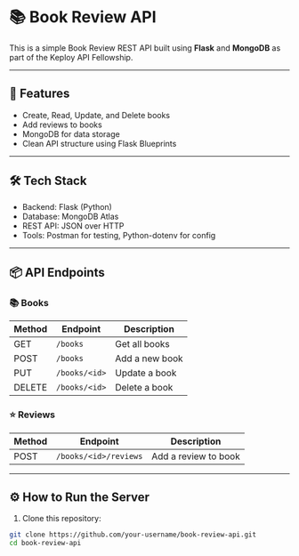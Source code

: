 # 📚 Book Review API

This is a simple Book Review REST API built using **Flask** and **MongoDB** as part of the Keploy API Fellowship.

---

## 🚀 Features

- Create, Read, Update, and Delete books
- Add reviews to books
- MongoDB for data storage
- Clean API structure using Flask Blueprints

---

## 🛠️ Tech Stack

- Backend: Flask (Python)
- Database: MongoDB Atlas
- REST API: JSON over HTTP
- Tools: Postman for testing, Python-dotenv for config

---

## 📦 API Endpoints

### 📚 Books

| Method | Endpoint           | Description             |
|--------|--------------------|-------------------------|
| GET    | `/books`           | Get all books           |
| POST   | `/books`           | Add a new book          |
| PUT    | `/books/<id>`      | Update a book           |
| DELETE | `/books/<id>`      | Delete a book           |

### ⭐ Reviews

| Method | Endpoint                    | Description          |
|--------|-----------------------------|----------------------|
| POST   | `/books/<id>/reviews`       | Add a review to book |

---

## ⚙️ How to Run the Server

1. Clone this repository:
```bash
git clone https://github.com/your-username/book-review-api.git
cd book-review-api
